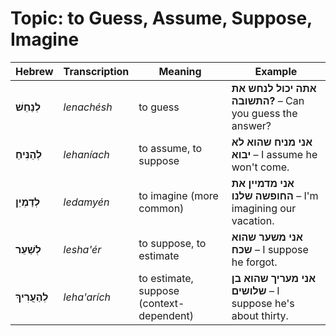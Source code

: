 # Topic: to Guess, Assume, Suppose, Imagine

| **Hebrew**      | **Transcription** | **Meaning**                              | **Example**                                                          |
| --------------- | ----------------- | ---------------------------------------- | -------------------------------------------------------------------- |
| **לְנַחֵשׁ**    | *lenachésh*       | to guess                                 | **אתה יכול לנחש את התשובה?** – Can you guess the answer?               |
| **לְהַנִּיחַ**  | *lehaníach*       | to assume, to suppose                    | **אני מניח שהוא לא יבוא** – I assume he won't come.                    |
| **לְדַמְיֵן**   | *ledamyén*        | to imagine (more common)                 | **אני מדמיין את החופשה שלנו** – I'm imagining our vacation.            |
| **לְשַׁעֵר**    | *lesha'ér*        | to suppose, to estimate                  | **אני משער שהוא שכח** – I suppose he forgot.                           |
| **לְהַעֲרִיךְ** | *leha'arích*      | to estimate, suppose (context-dependent) | **אני מעריך שהוא בן שלושים** – I suppose he's about thirty.            |
